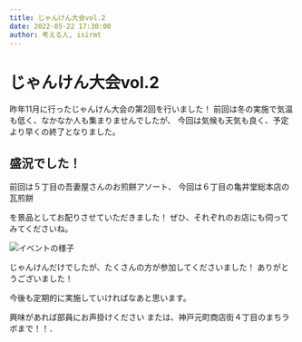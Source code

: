 ```yaml
---
title: じゃんけん大会vol.2
date: 2022-05-22 17:30:00
author: 考える人, isirmt
---
```


# じゃんけん大会vol.2

昨年11月に行ったじゃんけん大会の第2回を行いました！
前回は冬の実施で気温も低く、なかなか人も集まりませんでしたが、
今回は気候も天気も良く、予定より早くの終了となりました。

## 盛況でした！

前回は５丁目の吾妻屋さんのお煎餅アソート、
今回は６丁目の亀井堂総本店の瓦煎餅

を景品としてお配りさせていただきました！
ぜひ、それぞれのお店にも伺ってみてくださいね。

![イベントの様子]($assets/img/0522rtp.jpg)

じゃんけんだけでしたが、たくさんの方が参加してくださいました！
ありがとうございました！

今後も定期的に実施していければなあと思います。

興味があれば部員にお声掛けください
または、神戸元町商店街４丁目のまちラボまで！！．

